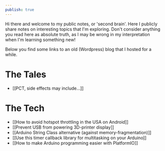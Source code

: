 ```yaml
---
publish: true
---
```


Hi there and welcome to my public notes, or 'second brain'. Here I publicly share notes on interesting topics that I'm exploring. Don't consider anything you read here as absolute truth, as I may be wrong in my interpretation when I'm learning something new!

Below you find some links to an old (Wordpress) blog that I hosted for a while.

# The Tales
- [[PCT, side effects may include...]]

# The Tech

- [[How to avoid hotspot throttling in the USA on Android]]
- [[Prevent USB from powering 3D-printer display]]
- [[Arduino String Class alternative (against memory-fragmentation)]]
- [[Use this timer callback library for multitasking on your Arduino]]
- [[How to make Arduino programming easier with PlatformIO]]

